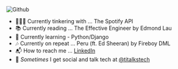 ![Github](https://user-images.githubusercontent.com/49917880/152079245-bb168203-4c68-495b-8e62-3255f38ad79a.png)

- 👩🏾‍💻 Currently tinkering with ... The Spotify API
- 📚 Currently reading ... The Effective Engineer by Edmond Lau
- 🐛 Currently learning - Python/Django
- 🎶 Currently on repeat ... Peru (ft. Ed Sheeran) by Fireboy DML
- 📬 How to reach me ... [LinkedIn](https://www.linkedin.com/in/tiannahomer/)
- 💬 *Sometimes* I get social and talk tech at [@titalkstech](https://www.instagram.com/titalkstech/)

<!--
**tiannahomer/tiannahomer** is a ✨ _special_ ✨ repository because its `README.md` (this file) appears on your GitHub profile.

Here are some ideas to get you started:

- 🔭 I’m currently working on ...
- 🌱 I’m currently learning ...
- 👯 I’m looking to collaborate on ...
- 🤔 I’m looking for help with ...
- 💬 Ask me about ...
- 📫 How to reach me: ...
- 😄 Pronouns: ...
- ⚡ Fun fact: ...
-->

